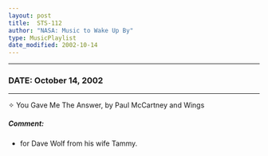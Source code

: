 ```yaml
---
layout: post
title:  STS-112
author: "NASA: Music to Wake Up By"
type: MusicPlaylist
date_modified: 2002-10-14
---
```


----
### DATE: October 14, 2002
----
✧ You Gave Me The Answer, by Paul McCartney and Wings

##### Comment:
* for Dave Wolf from his wife Tammy.
